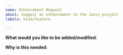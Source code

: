 ```yaml
---
name: Enhancement Request
about: Suggest an enhancement to the Ianvs project
labels: kind/feature

---
```

<!-- Please only use this template for submitting enhancement requests -->

**What would you like to be added/modified**:

**Why is this needed**:

